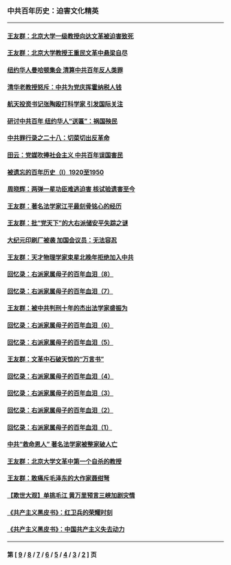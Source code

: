 ### 中共百年历史：迫害文化精英
---
#### [王友群：北京大学一级教授向达文革被迫害致死](../../pages/nf1176111/n13150966.md?08200430) 
#### [王友群：北京大学教授王重民文革中悬梁自尽](../../pages/nf1176111/n13084645.md?08200430) 
#### [纽约华人曼哈顿集会 清算中共百年反人类罪](../../pages/nf1176111/n13084157.md?08200430) 
#### [清华老教授怒斥：中共为党庆挥霍纳税人钱](../../pages/nf1176111/n13071430.md?08200430) 
#### [航天投资书记张陶殴打科学家 引发国际关注](../../pages/nf1176111/n13069132.md?08200430) 
#### [研讨中共百年 纽约华人“送匾”：祸国殃民](../../pages/nf1176111/n13057367.md?08200430) 
#### [中共罪行录之二十八：切菜切出反革命](../../pages/nf1176111/n13030600.md?08200430) 
#### [田云：党媒吹捧社会主义 中共百年误国害民](../../pages/nf1176111/n13006682.md?08200430) 
#### [被遗忘的百年历史（I）1920至1950](../../pages/nf1176111/n12986411.md?08200430) 
#### [周晓辉：两弹一星功臣难逃迫害 核试验遗害至今](../../pages/nf1176111/n12974997.md?08200430) 
#### [王友群：著名法学家江平最刻骨铭心的经历](../../pages/nf1176111/n12970787.md?08200430) 
#### [王友群：批“党天下”的大右派储安平失踪之谜](../../pages/nf1176111/n12954229.md?08200430) 
#### [大纪元印刷厂被袭 加国会议员：无法容忍](../../pages/nf1176111/n12883028.md?08200430) 
#### [王友群：天才物理学家束星北晚年拒绝加入中共](../../pages/nf1176111/n12792913.md?08200430) 
#### [回忆录：右派家属母子的百年血泪（8）](../../pages/nf1176111/n12706196.md?08200430) 
#### [回忆录：右派家属母子的百年血泪（7）](../../pages/nf1176111/n12706191.md?08200430) 
#### [王友群：被中共判刑十年的杰出法学家盛振为](../../pages/nf1176111/n12706141.md?08200430) 
#### [回忆录：右派家属母子的百年血泪（6）](../../pages/nf1176111/n12698863.md?08200430) 
#### [回忆录：右派家属母子的百年血泪（5）](../../pages/nf1176111/n12692515.md?08200430) 
#### [王友群：文革中石破天惊的“万言书”](../../pages/nf1176111/n12690994.md?08200430) 
#### [回忆录：右派家属母子的百年血泪（4）](../../pages/nf1176111/n12686410.md?08200430) 
#### [回忆录：右派家属母子的百年血泪（3）](../../pages/nf1176111/n12683820.md?08200430) 
#### [回忆录：右派家属母子的百年血泪（2）](../../pages/nf1176111/n12679738.md?08200430) 
#### [回忆录：右派家属母子的百年血泪（1）](../../pages/nf1176111/n12678112.md?08200430) 
#### [中共“救命恩人” 著名法学家被整家破人亡](../../pages/nf1176111/n12658168.md?08200430) 
#### [王友群：北京大学文革中第一个自杀的教授](../../pages/nf1176111/n12632697.md?08200430) 
#### [王友群：敢痛斥毛泽东的大作家聂绀弩](../../pages/nf1176111/n12384788.md?08200430) 
#### [【欺世大观】单挑毛江 黄万里预言三峡加剧灾情](../../pages/nf1176111/n12357101.md?08200430) 
#### [《共产主义黑皮书》：红卫兵的荣耀时刻](../../pages/nf1176111/n12190329.md?08200430) 
#### [《共产主义黑皮书》：中国共产主义失去动力](../../pages/nf1176111/n12168749.md?08200430) 

---
#### 第 [ [9](./9.md?08200430) / [8](./8.md?08200430) / [7](./7.md?08200430) / [6](./6.md?08200430) / [5](./5.md?08200430) / [4](./4.md?08200430) / [3](./3.md?08200430) / [2](./2.md?08200430) ] 页
